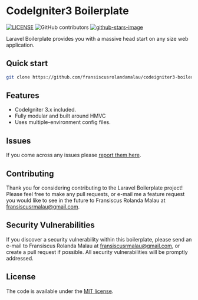 # CodeIgniter3 Boilerplate

[![LICENSE](https://img.shields.io/badge/license-MIT-lightgrey.svg)](https://github.com/fransiscusrolandamalau/codeigniter3-boilerplate/blob/main/LICENSE.txt)
![GitHub contributors](https://img.shields.io/github/contributors/rappasoft/laravel-boilerplate.svg)
[![github-stars-image](https://img.shields.io/github/stars/fransiscusrolandamalau/codeigniter3-boilerplate.svg?label=github%20stars)](https://github.com/fransiscusrolandamalau/codeigniter3-boilerplate)

Laravel Boilerplate provides you with a massive head start on any size web application.

## Quick start
  ```bash
  git clone https://github.com/fransiscusrolandamalau/codeigniter3-boilerplate.git
  ```

## Features

* CodeIgniter 3.x included.
* Fully modular and built around HMVC
* Uses multiple-environment config files.

## Issues

If you come across any issues please [report them here](https://github.com/fransiscusrolandamalau/codeigniter3-boilerplate/issues).

## Contributing

Thank you for considering contributing to the Laravel Boilerplate project! Please feel free to make any pull requests, or e-mail me a feature request you would like to see in the future to Fransiscus Rolanda Malau at fransiscusrmalau@gmail.com.

## Security Vulnerabilities

If you discover a security vulnerability within this boilerplate, please send an e-mail to Fransiscus Rolanda Malau at fransiscusrmalau@gmail.com, or create a pull request if possible. All security vulnerabilities will be promptly addressed.

## License

The code is available under the [MIT license](LICENSE.txt).
